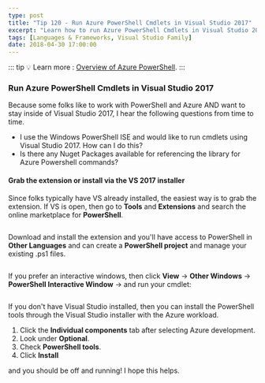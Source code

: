 ```yaml
---
type: post
title: "Tip 120 - Run Azure PowerShell Cmdlets in Visual Studio 2017"
excerpt: "Learn how to run Azure PowerShell Cmdlets in Visual Studio 2017"
tags: [Languages & Frameworks, Visual Studio Family]
date: 2018-04-30 17:00:00
---
```


::: tip
:bulb: Learn more : [Overview of Azure PowerShell](https://docs.microsoft.com/powershell/azure/overview?WT.mc_id=docs-azuredevtips-azureappsdev).
:::

### Run Azure PowerShell Cmdlets in Visual Studio 2017

Because some folks like to work with PowerShell and Azure AND want to stay inside of Visual Studio 2017, I hear the following questions from time to time.

* I use the Windows PowerShell ISE and would like to run cmdlets using Visual Studio 2017. How can I do this?
* Is there any Nuget Packages available for referencing the library for Azure Powershell commands?

#### Grab the extension or install via the VS 2017 installer

Since folks typically have VS already installed, the easiest way is to grab the extension. If VS is open, then go to **Tools** and **Extensions** and search the online marketplace for **PowerShell**.

<img :src="$withBase('/files/powershellext1.png')">

Download and install the extension and you'll have access to PowerShell in **Other Languages** and can create a **PowerShell project** and manage your existing .ps1 files.

<img :src="$withBase('/files/powershellext2.png')">

If you prefer an interactive windows, then click **View** -> **Other Windows** -> **PowerShell Interactive Window** -> and run your cmdlet:

<img :src="$withBase('/files/powershellext3.png')">

If you don't have Visual Studio installed, then you can install the PowerShell tools through the Visual Studio installer with the Azure workload.

1. Click the **Individual components** tab after selecting Azure development.
2. Look under **Optional**.
3. Check **PowerShell tools**.
4. Click **Install**

and you should be off and running! I hope this helps.

